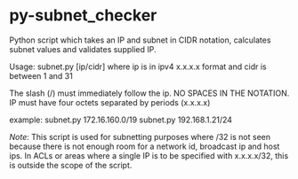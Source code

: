 # py-subnet_checker
Python script which takes an IP and subnet in CIDR notation, calculates subnet values and validates supplied IP.

Usage: subnet.py [ip/cidr] where ip is in ipv4 x.x.x.x format and cidr is between 1 and 31
    
The slash (/) must immediately follow the ip. NO SPACES IN THE NOTATION.
IP must have four octets separated by periods (x.x.x.x)

example: subnet.py 172.16.160.0/19
         subnet.py 192.168.1.21/24

*Note*: This script is used for subnetting purposes where /32 is not seen because there is not enough room for a network id, broadcast ip and host ips. In ACLs or areas where a single IP is to be specified with x.x.x.x/32, this is outside the scope of the script.
